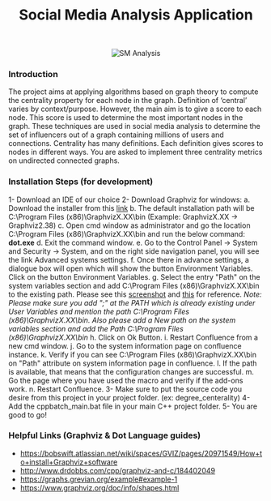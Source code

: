 <h1 align="center"> Social Media Analysis Application </h1> <br>
<p align="center">
    <img alt="SM Analysis" title="SM Analysis" src="http://i65.tinypic.com/29nt9fo.jpg">
  </a>
</p>

### Introduction 

<p>
The project aims at applying algorithms based on graph theory to compute the centrality property for each node in the graph. Definition of ‘central’ varies by context/purpose. However, the main aim is to give a score to each node. This score is used to determine the most important nodes in the graph. These techniques are used in social media analysis to determine the set of influencers out of a graph containing millions of users and connections. Centrality has many definitions. Each definition gives scores to nodes in different ways. You are asked to implement three centrality metrics on undirected connected graphs.</p>


### Installation Steps (for development)

1- Download an IDE of our choice
2- Download Graphviz for windows:
    a. Download the installer from this <a href="https://graphviz.gitlab.io/_pages/Download/Download_windows.html" target="_blank">link</a>
    b. The default installation path will be C:\Program Files (x86)\GraphvizX.XX\bin (Example: GraphvizX.XX → Graphviz2.38)
    c. Open cmd window as administrator and go the location C:\Program Files (x86)\GraphvizX.XX\bin and run the below command:
          <b>dot.exe</b>
    d. Exit the command window.
    e. Go to the Control Panel →  System and Security → System, and on the right side navigation panel, you will see the link Advanced          systems settings.
    f. Once there in advance settings, a dialogue box will open which will show the button Environment Variables. Click on the button          Environment Variables.
    g. Select the entry "Path" on the system variables section and add C:\Program Files (x86)\GraphvizX.XX\bin to the existing path.            Please see this <a href="https://bobswift.atlassian.net/wiki/download/thumbnails/20971549/system_variable.png?version=1&modificationDate=1552911615663&cacheVersion=1&api=v2&width=400&height=315" target="_blank">screenshot</a> and <a href="https://bobswift.atlassian.net/wiki/download/thumbnails/20971549/sys_variable.png?version=1&modificationDate=1552911641477&cacheVersion=1&api=v2&width=400&height=303" target="_blank">this</a> for reference.
       <i>Note: Please make sure you add ";" at the PATH which is already existing under User Variables and mention the path C:\Program          Files (x86)\GraphvizX.XX\bin. Also please add a New path on the system variables section and add the Path C:\Program Files              (x86)\GraphvizX.XX\bin</i>
    h. Click on Ok Button. 
    i. Restart Confluence from a new cmd window.
    j. Go to the system information page on confluence instance.
    k. Verify if you can see C:\Program Files (x86)\GraphvizX.XX\bin on "Path" attribute on system information page in confluence.
    l. If the path is available, that means that the configuration changes are successful.
    m. Go the page where you have used the macro and verify if the add-ons work.
    n. Restart Confluence.
3- Make sure to put the source code you desire from this project in your project folder. (ex: degree_centerality)
4- Add the cppbatch_main.bat file in your main C++ project folder.
5- You are good to go!
       
### Helpful Links (Graphviz & Dot Language guides)
- https://bobswift.atlassian.net/wiki/spaces/GVIZ/pages/20971549/How+to+install+Graphviz+software
- http://www.drdobbs.com/cpp/graphviz-and-c/184402049
- https://graphs.grevian.org/example#example-1
- https://www.graphviz.org/doc/info/shapes.html





